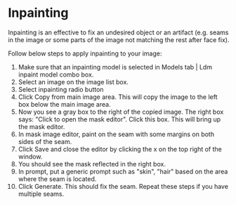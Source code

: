 # Inpainting
Inpainting is an effective to fix an undesired object or an artifact (e.g. seams in the image or some parts of the image not matching the rest after face fix).

Follow below steps to apply inpainting to your image:

1. Make sure that an inpainting model is selected in Models tab | Ldm inpaint model combo box.
1. Select an image on the image list box.
1. Select inpainting radio button
1. Click Copy from main image area. This will copy the image to the left box below the main image area.
1. Now you see a gray box to the right of the copied image. The right box says: "Click to open the mask editor". Click this box. This will bring up the mask editor.
1. In mask image editor, paint on the seam with some margins on both sides of the seam.
1. Click Save and close the editor by clicking the x on the top right of the window.
1. You should see the mask reflected in the right box.
1. In prompt, put a generic prompt such as "skin", "hair" based on the area where the seam is located.
1. Click Generate. This should fix the seam. Repeat these steps if you have multiple seams.